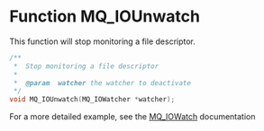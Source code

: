 # Function MQ_IOUnwatch

This function will stop monitoring a file descriptor.

````c
/**
 *  Stop monitoring a file descriptor
 *
 *  @param  watcher the watcher to deactivate
 */
void MQ_IOUnwatch(MQ_IOWatcher *watcher);
````

For a more detailed example, see the [MQ_IOWatch](mq_iowatch) documentation